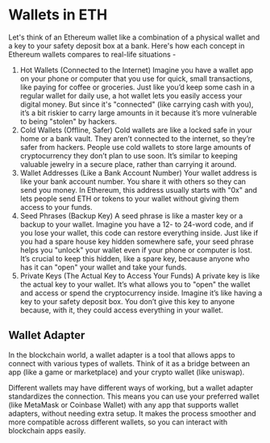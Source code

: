 # Wallets in ETH
Let's think of an Ethereum wallet like a combination of a physical wallet and a key to your safety deposit box at a bank. Here's how each concept in Ethereum wallets compares to real-life situations -
1. Hot Wallets (Connected to the Internet)
    Imagine you have a wallet app on your phone or computer that you use for quick, small transactions, like paying for coffee or groceries. Just like you’d keep some cash in a regular wallet for daily use, a hot wallet lets you easily access your digital money. But since it's "connected" (like carrying cash with you), it’s a bit riskier to carry large amounts in it because it’s more vulnerable to being "stolen" by hackers.
2. Cold Wallets (Offline, Safer)
    Cold wallets are like a locked safe in your home or a bank vault. They aren’t connected to the internet, so they’re safer from hackers. People use cold wallets to store large amounts of cryptocurrency they don’t plan to use soon. It’s similar to keeping valuable jewelry in a secure place, rather than carrying it around.
3. Wallet Addresses (Like a Bank Account Number)
    Your wallet address is like your bank account number. You share it with others so they can send you money. In Ethereum, this address usually starts with "0x" and lets people send ETH or tokens to your wallet without giving them access to your funds.
4. Seed Phrases (Backup Key)
    A seed phrase is like a master key or a backup to your wallet. Imagine you have a 12- to 24-word code, and if you lose your wallet, this code can restore everything inside. Just like if you had a spare house key hidden somewhere safe, your seed phrase helps you "unlock" your wallet even if your phone or computer is lost. It’s crucial to keep this hidden, like a spare key, because anyone who has it can "open" your wallet and take your funds.
5. Private Keys (The Actual Key to Access Your Funds)
    A private key is like the actual key to your wallet. It’s what allows you to "open" the wallet and access or spend the cryptocurrency inside. Imagine it’s like having a key to your safety deposit box. You don’t give this key to anyone because, with it, they could access everything in your wallet.

## Wallet Adapter
In the blockchain world, a wallet adapter is a tool that allows apps to connect with various types of wallets. Think of it as a bridge between an app (like a game or marketplace) and your crypto wallet (like uniswap).

Different wallets may have different ways of working, but a wallet adapter standardizes the connection. This means you can use your preferred wallet (like MetaMask or Coinbase Wallet) with any app that supports wallet adapters, without needing extra setup. It makes the process smoother and more compatible across different wallets, so you can interact with blockchain apps easily.